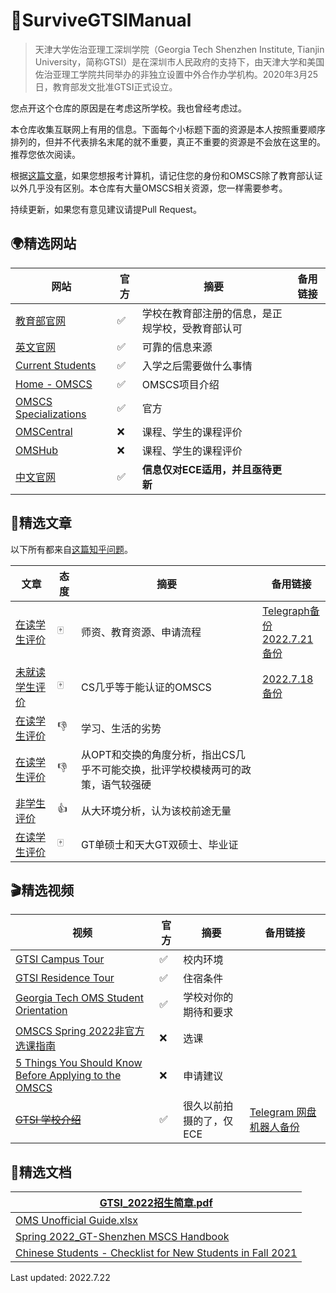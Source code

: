 # 🐝SurviveGTSIManual

> 天津大学佐治亚理工深圳学院（Georgia Tech Shenzhen Institute, Tianjin University，简称GTSI）是在深圳市人民政府的支持下，由天津大学和美国佐治亚理工学院共同举办的非独立设置中外合作办学机构。2020年3月25日，教育部发文批准GTSI正式设立。

您点开这个仓库的原因是在考虑这所学校。我也曾经考虑过。

本仓库收集互联网上有用的信息。下面每个小标题下面的资源是本人按照重要顺序排列的，但并不代表排名末尾的就不重要，真正不重要的资源是不会放在这里的。推荐您依次阅读。

根据[这篇文章](#omscs)，如果您想报考计算机，请记住您的身份和OMSCS除了教育部认证以外几乎没有区别。本仓库有大量OMSCS相关资源，您一样需要参考。

持续更新，如果您有意见建议请提Pull Request。

## 🌍精选网站

| 网站                                                         | 官方 | 摘要                                             | 备用链接 |
| ------------------------------------------------------------ | ---- | ------------------------------------------------ | -------- |
| [教育部官网](https://www.crs.jsj.edu.cn/aproval/detail/2766) | ✅    | 学校在教育部注册的信息，是正规学校，受教育部认可 |          |
| [英文官网](https://shenzhen.gatech.edu)                      | ✅    | 可靠的信息来源                                   |          |
| [Current Students](https://www.shenzhen.gatech.edu/current-students/) | ✅    | 入学之后需要做什么事情                           |          |
| [Home - OMSCS](https://omscs.gatech.edu)                     | ✅    | OMSCS项目介绍                                    |          |
| [OMSCS Specializations](https://omscs.gatech.edu/program-info/specializations) | ✅    | 官方                                             |          |
| [OMSCentral](https://www.omscentral.com/)                    | ❌    | 课程、学生的课程评价                             |          |
| [OMSHub](https://omshub.org/)                                | ❌    | 课程、学生的课程评价                             |          |
| [中文官网](http://www.gtsi.edu.cn)                           | ✅    | **信息仅对ECE适用，并且亟待更新**                |          |



## 📖精选文章

以下所有都来自[这篇知乎问题](https://www.zhihu.com/question/39689377)。

| 文章                                                         | 态度 | 摘要                                                         | 备用链接                                                     |
| ------------------------------------------------------------ | ---- | ------------------------------------------------------------ | ------------------------------------------------------------ |
| [在读学生评价](https://www.zhihu.com/question/39689377/answer/2089696520) | 🀄️    | 师资、教育资源、申请流程                                     | [Telegraph备份](https://telegra.ph/怎么样评价天津大学佐治亚理工合办的深圳研究院-07-21)<br />[2022.7.21备份](https://web.archive.org/web/20220721072757/https://www.zhihu.com/question/39689377/answer/2089696520) |
| <span id="omscs">[未就读学生评价](https://www.zhihu.com/question/39689377/answer/2486316349)</span> | 🀄️    | CS几乎等于能认证的OMSCS                                      | [2022.7.18备份](https://web.archive.org/web/20220718111153/https://www.zhihu.com/question/39689377/answer/2486316349) |
| [在读学生评价](https://www.zhihu.com/question/39689377/answer/2130205892) | 👎    | 学习、生活的劣势                                             |                                                              |
| [在读学生评价](https://www.zhihu.com/question/39689377/answer/2416400617) | 👎    | 从OPT和交换的角度分析，指出CS几乎不可能交换，批评学校模棱两可的政策，语气较强硬 |                                                              |
| [非学生评价](https://www.zhihu.com/question/39689377/answer/2430286020) | 👍    | 从大环境分析，认为该校前途无量                               |                                                              |
| [在读学生评价](https://www.zhihu.com/question/39689377/answer/2124180545) | 🀄️    | GT单硕士和天大GT双硕士、毕业证                               |                                                              |

## 🎬精选视频

| 视频                                                         | 官方 | 摘要                    | 备用链接                                                     |
| ------------------------------------------------------------ | ---- | ----------------------- | ------------------------------------------------------------ |
| [GTSI Campus Tour](https://www.bilibili.com/video/BV1CS4y1K7MD) | ✅    | 校内环境                |                                                              |
| [GTSI Residence Tour](https://youtu.be/JtS_J6wHJ4o)          | ✅    | 住宿条件                |                                                              |
| [Georgia Tech OMS Student Orientation](https://youtube.com/playlist?list=PLl2dezBNo_Bme8RliCeBnjeK5_KnElfNU) | ✅    | 学校对你的期待和要求    |                                                              |
| [OMSCS Spring 2022非官方选课指南](https://youtu.be/AjR0jqpoK-M) | ❌    | 选课                    |                                                              |
| [5 Things You Should Know Before Applying to the OMSCS](https://youtu.be/jPgiDo5ExRQ) | ❌    | 申请建议                |                                                              |
| ~~[GTSI 学校介绍](http://www.gtsi.edu.cn/media/videos/GT-Shenzhen.mp4?modestbranding=1&rel=0&controls=0&showinfo=0&html5=1&autoplay=1)~~ | ✅    | 很久以前拍摄的了，仅ECE | [Telegram 网盘机器人备份](https://t.me/WangPanBOT?start=file9fd0605b953fdc42) |

## 📃精选文档

| [GTSI_2022招生简章.pdf](https://t.me/WangPanBOT?start=file1752d1c78b035d3f) |
| ------------------------------------------------------------ |
| [OMS Unofficial Guide.xlsx](https://docs.google.com/spreadsheets/d/1elFP6k8zEOubNJ7lIFNmgTP5J-vKoS4R/htmlview) |
| [Spring 2022_GT-Shenzhen MSCS Handbook](https://docs.qq.com/pdf/DTmJ2aUtqa1ViTVF3?&u=03e978e634e649b7af8e8c2295d5f3a0) |
| [Chinese Students - Checklist for New Students in Fall 2021](https://docs.qq.com/doc/DTkVsZmxKRUdHSGRj) |



Last updated: 2022.7.22
